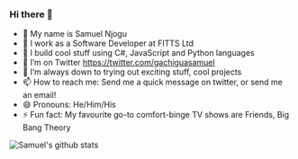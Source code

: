 ### Hi there 👋

- 🔭 My name is Samuel Njogu
- 🏢 I work as a Software Developer at FITTS Ltd
- 🌱 I build cool stuff using C#, JavaScript and Python languages
- 🦜 I’m on Twitter https://twitter.com/gachiguasamuel
- 👯 I’m always down to trying out exciting stuff, cool projects
- 📫 How to reach me: Send me a quick message on twitter, or send me an email!
- 😄 Pronouns: He/Him/His
- ⚡ Fun fact: My favourite go-to comfort-binge TV shows are Friends, Big Bang Theory

![Samuel's github stats](https://github-readme-stats.vercel.app/api?username=SGNjogu&show_icons=true&count_private=true&theme=transparent)
